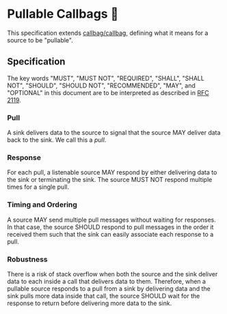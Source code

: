 # Pullable Callbags 👜

This specification extends [callbag/callbag](https://github.com/callbag/callbag), defining what it means
for a source to be "pullable".

## Specification

The key words "MUST", "MUST NOT", "REQUIRED", "SHALL", "SHALL
NOT", "SHOULD", "SHOULD NOT", "RECOMMENDED",  "MAY", and
"OPTIONAL" in this document are to be interpreted as described in
[RFC 2119](https://www.ietf.org/rfc/rfc2119.txt).

### Pull
A sink delivers data to the source to signal that the source MAY deliver data back to the sink.
We call this a _pull_.

### Response
For each pull, a listenable source MAY respond by either delivering data to the sink or terminating
the sink.
The source MUST NOT respond multiple times for a single pull.

### Timing and Ordering
A source MAY send multiple pull messages without waiting for responses.
In that case, the source SHOULD respond to pull messages in the order it received them
such that the sink can easily associate each response to a pull.

### Robustness
There is a risk of stack overflow when both the source and the sink deliver data to each inside
a call that delivers data to them.
Therefore, when a pullable source responds to a pull from a sink by delivering data and the sink
pulls more data inside that call, the source SHOULD wait for the response to return before delivering
more data to the sink.
